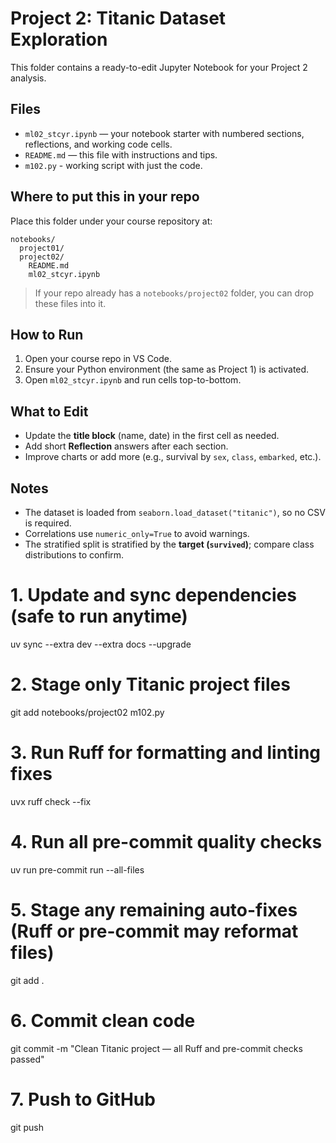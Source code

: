 # Project 2: Titanic Dataset Exploration

This folder contains a ready-to-edit Jupyter Notebook for your Project 2 analysis.

## Files
- `ml02_stcyr.ipynb` — your notebook starter with numbered sections, reflections, and working code cells.
- `README.md` — this file with instructions and tips.
- `m102.py` - working script with just the code.

## Where to put this in your repo
Place this folder under your course repository at:
```
notebooks/
  project01/
  project02/
    README.md
    ml02_stcyr.ipynb
```
> If your repo already has a `notebooks/project02` folder, you can drop these files into it.

## How to Run
1. Open your course repo in VS Code.
2. Ensure your Python environment (the same as Project 1) is activated.
3. Open `ml02_stcyr.ipynb` and run cells top-to-bottom.

## What to Edit
- Update the **title block** (name, date) in the first cell as needed.
- Add short **Reflection** answers after each section.
- Improve charts or add more (e.g., survival by `sex`, `class`, `embarked`, etc.).

## Notes
- The dataset is loaded from `seaborn.load_dataset("titanic")`, so no CSV is required.
- Correlations use `numeric_only=True` to avoid warnings.
- The stratified split is stratified by the **target (`survived`)**; compare class distributions to confirm.

# 1. Update and sync dependencies (safe to run anytime)
uv sync --extra dev --extra docs --upgrade

# 2. Stage only Titanic project files
git add notebooks/project02 m102.py

# 3. Run Ruff for formatting and linting fixes
uvx ruff check --fix

# 4. Run all pre-commit quality checks
uv run pre-commit run --all-files

# 5. Stage any remaining auto-fixes (Ruff or pre-commit may reformat files)
git add .

# 6. Commit clean code
git commit -m "Clean Titanic project — all Ruff and pre-commit checks passed"

# 7. Push to GitHub
git push
